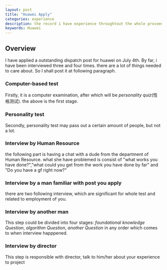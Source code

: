 ```yaml
---
layout: post
title: "Huawei Apply"
categories: experience
description: the record i have experience throughtout the whole proceedings
keywords: Huawei
---
```


## Overview

I have applied a outstanding dispatch post for huawei on July 4th. By far, i have been interviewed three and four times. there are a lot of things needed to care about. So I shall post it at following paragraph.

### Computer-based test

Firstly, it is a computer examination, after which will be *personality quiz*(性格测试). the above is the first stage.

### Personality test

Secondly, personality test may pass out a certain amount of people, but not a lot.

### Interview by Human Resource

the following part is having a chat with a dude from the department of Human Resource. what she have problemed is consist of "what works you have done?","what could you get from the work you have done by far" and "Do you have a gf right now?"

### Interview by a man familiar with post you apply

there are two following interview, which are significant for whole test and related to employment of you.

### Interview by another man

This step could be divided into four stages: *foundational knowledge Question*, *algorithm Question*, *another Question* in any order which comes to when interview happpened.

### Interview by director

This step is responsible with director, talk to him/her about your experience to project 
